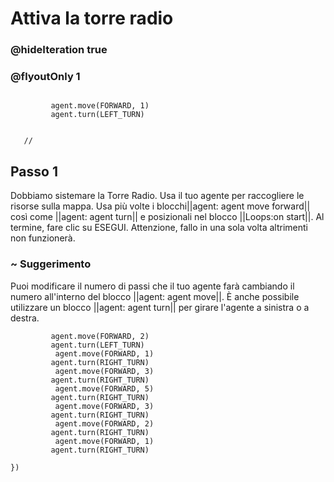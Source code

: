 # Attiva la torre radio
### @hideIteration true 
### @flyoutOnly 1


``` ghost
    
         agent.move(FORWARD, 1)
         agent.turn(LEFT_TURN)
     
```
```template
   //     
```


## Passo 1

Dobbiamo sistemare la Torre Radio. Usa il tuo agente per raccogliere le risorse sulla mappa. Usa più volte i blocchi||agent: agent move forward|| così come ||agent: agent turn|| e posizionali nel blocco ||Loops:on start||. Al termine, fare clic su ESEGUI. Attenzione, fallo in una sola volta altrimenti non funzionerà.

### ~ Suggerimento 
Puoi modificare il numero di passi che il tuo agente farà cambiando il numero all'interno del blocco ||agent: agent move||. È anche possibile utilizzare un blocco ||agent: agent turn||  per girare l'agente a sinistra o a destra.

```  blocks
         agent.move(FORWARD, 2)
         agent.turn(LEFT_TURN)
          agent.move(FORWARD, 1)
         agent.turn(RIGHT_TURN)
          agent.move(FORWARD, 3)
         agent.turn(RIGHT_TURN)
          agent.move(FORWARD, 5)
         agent.turn(RIGHT_TURN)
          agent.move(FORWARD, 3)
         agent.turn(RIGHT_TURN)
          agent.move(FORWARD, 2)
         agent.turn(RIGHT_TURN)
          agent.move(FORWARD, 1)
         agent.turn(RIGHT_TURN)
         
})
```


